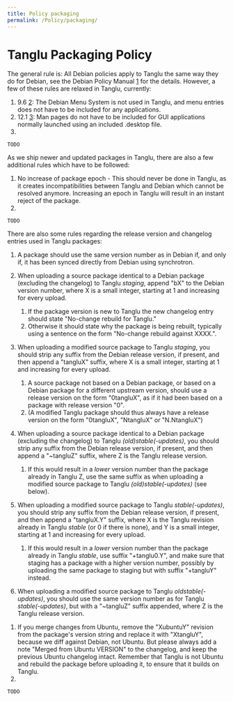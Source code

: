 ```yaml
---
title: Policy packaging
permalink: /Policy/packaging/
---
```


Tanglu Packaging Policy
=======================

The general rule is: All Debian policies apply to Tanglu the same way they do for Debian, see the Debian Policy Manual [1](https://www.debian.org/doc/debian-policy/) for the details. However, a few of these rules are relaxed in Tanglu, currently:

1.  9.6 [2](https://www.debian.org/doc/debian-policy/ch-opersys.html#s-menus): The Debian Menu System is not used in Tanglu, and menu entries does not have to be included for any applications.
2.  12.1 [3](https://www.debian.org/doc/debian-policy/ch-docs.html#s12.1): Man pages do not have to be included for GUI applications normally launched using an included .desktop file.
3.

    TODO

As we ship newer and updated packages in Tanglu, there are also a few additional rules which have to be followed:

1.  No increase of package epoch - This should never be done in Tanglu, as it creates incompatibilities between Tanglu and Debian which cannot be resolved anymore. Increasing an epoch in Tanglu will result in an instant reject of the package.
2.

    TODO

There are also some rules regarding the release version and changelog entries used in Tanglu packages:

1.  A package should use the same version number as in Debian if, and only if, it has been synced directly from Debian using synchrotron.
2.  When uploading a source package identical to a Debian package (excluding the changelog) to Tanglu *staging*, append "bX" to the Debian version number, where X is a small integer, starting at 1 and increasing for every upload.
    1.  If the package version is new to Tanglu the new changelog entry should state "No-change rebuild for Tanglu."
    2.  Otherwise it should state why the package is being rebuilt, typically using a sentence on the form "No-change rebuild against XXXX.".

3.  When uploading a modified source package to Tanglu *staging*, you should strip any suffix from the Debian release version, if present, and then append a "tangluX" suffix, where X is a small integer, starting at 1 and increasing for every upload.
    1.  A source package not based on a Debian package, or based on a Debian package for a different upstream version, should use a release version on the form "0tangluX", as if it had been based on a package with release version "0".
    2.  (A modified Tanglu package should thus always have a release version on the form "0tangluX", "NtangluX" or "N.NtangluX")

4.  When uploading a source package identical to a Debian package (excluding the changelog) to Tanglu *(old)stable(-updates)*, you should strip any suffix from the Debian release version, if present, and then append a "~tangluZ" suffix, where Z is the Tanglu release version.
    1.  If this would result in a *lower* version number than the package already in Tanglu Z, use the same suffix as when uploading a modified source package to Tanglu *(old)stable(-updates)* (see below).

5.  When uploading a modified source package to Tanglu *stable(-updates)*, you should strip any suffix from the Debian release version, if present, and then append a "tangluX.Y" suffix, where X is the Tanglu revision already in Tanglu *stable* (or 0 if there is none), and Y is a small integer, starting at 1 and increasing for every upload.
    1.  If this would result in a *lower* version number than the package already in Tanglu *stable*, use suffix "+tanglu0.Y", and make sure that staging has a package with a higher version number, possibly by uploading the same package to staging but with suffix "+tangluY" instead.

6.  When uploading a modified source package to Tanglu *oldstable(-updates)*, you should use the same version number as for Tanglu *stable(-updates)*, but with a "~tangluZ" suffix appended, where Z is the Tanglu release version.

<!-- -->

1.  If you merge changes from Ubuntu, remove the "XubuntuY" revision from the package's version string and replace it with "XtangluY", because we diff against Debian, not Ubuntu. But please always add a note "Merged from Ubuntu VERSION" to the changelog, and keep the previous Ubuntu changelog intact. Remember that Tanglu is not Ubuntu and rebuild the package before uploading it, to ensure that it builds on Tanglu.
2.

    TODO

